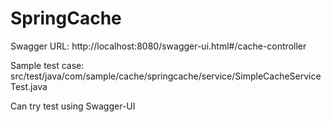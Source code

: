# SpringCache

Swagger URL: http://localhost:8080/swagger-ui.html#/cache-controller

Sample test case: src/test/java/com/sample/cache/springcache/service/SimpleCacheServiceTest.java

Can try test using Swagger-UI
